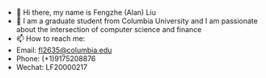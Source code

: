 - 👋 Hi there, my name is Fengzhe (Alan) Liu
- 👀 I am a graduate student from Columbia University and I am passionate about the intersection of computer science and finance
- 📫 How to reach me: 
- Email: fl2635@columbia.edu
- Phone: (+1)9175208876
- Wechat: LF20000217

<!---
AlanLiuF/AlanLiuF is a ✨ special ✨ repository because its `README.md` (this file) appears on your GitHub profile.
You can click the Preview link to take a look at your changes.
--->
